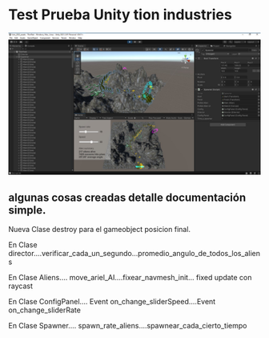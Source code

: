 # Test Prueba Unity tion industries

![foto_1](tion_industries_example.jpg)


## algunas cosas creadas detalle documentación simple.

Nueva Clase destroy para el gameobject posicion final.

En Clase director....verificar_cada_un_segundo...promedio_angulo_de_todos_los_aliens

En Clase Aliens.... move_ariel_AI....fixear_navmesh_init... fixed update con raycast

En Clase ConfigPanel.... Event on_change_sliderSpeed....Event on_change_sliderRate

En Clase Spawner.... spawn_rate_aliens....spawnear_cada_cierto_tiempo